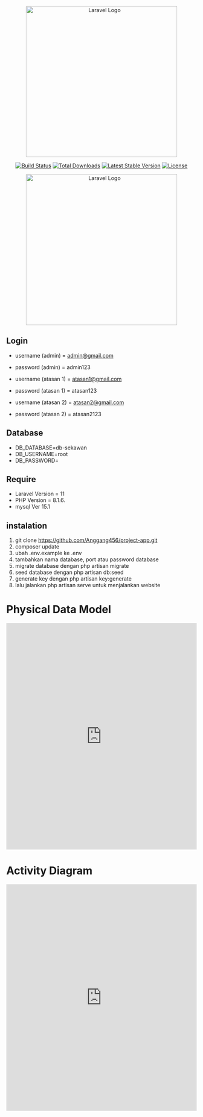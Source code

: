 <p align="center"><a href="https://laravel.com" target="_blank"><img src="https://raw.githubusercontent.com/laravel/art/master/logo-lockup/5%20SVG/2%20CMYK/1%20Full%20Color/laravel-logolockup-cmyk-red.svg" width="400" alt="Laravel Logo"></a></p>

<p align="center">
<a href="https://github.com/laravel/framework/actions"><img src="https://github.com/laravel/framework/workflows/tests/badge.svg" alt="Build Status"></a>
<a href="https://packagist.org/packages/laravel/framework"><img src="https://img.shields.io/packagist/dt/laravel/framework" alt="Total Downloads"></a>
<a href="https://packagist.org/packages/laravel/framework"><img src="https://img.shields.io/packagist/v/laravel/framework" alt="Latest Stable Version"></a>
<a href="https://packagist.org/packages/laravel/framework"><img src="https://img.shields.io/packagist/l/laravel/framework" alt="License"></a>
</p>

<p align="center"><a href="https://laravel.com" target="_blank"><img src="https://raw.githubusercontent.com/laravel/art/master/logo-lockup/5%20SVG/2%20CMYK/1%20Full%20Color/laravel-logolockup-cmyk-red.svg" width="400" alt="Laravel Logo"></a></p>

## Login
- username (admin) = admin@gmail.com
- password (admin) = admin123
  
- username (atasan 1) = atasan1@gmail.com
- password (atasan 1) = atasan123
  
- username (atasan 2) = atasan2@gmail.com
- password (atasan 2) = atasan2123


## Database
- DB_DATABASE=db-sekawan
- DB_USERNAME=root
- DB_PASSWORD=


## Require

- Laravel Version = 11
- PHP Version = 8.1.6.
- mysql  Ver 15.1

## instalation
1. git clone https://github.com/Anggang456/project-app.git
2. composer update
3. ubah .env.example ke .env
4. tambahkan nama database, port atau password database
5. migrate database dengan php artisan migrate
6. seed database dengan php artisan db:seed
7. generate key dengan php artisan key:generate
8. lalu jalankan php artisan serve untuk menjalankan website

# Physical Data Model
<iframe src="https://drive.google.com/file/d/1eQzehT_PRfPCItXIgr4JuGRTKbmJ7CHW/view?usp=sharing" style="width:100%; height:600px; border:0;"></iframe>


# Activity Diagram
<iframe src="https://drive.google.com/file/d/10S5HD899pMiUMrVAcUNJUPTMXyaHR7yj/view?usp=sharing" style="width:100%; height:600px; border:0;"></iframe>
